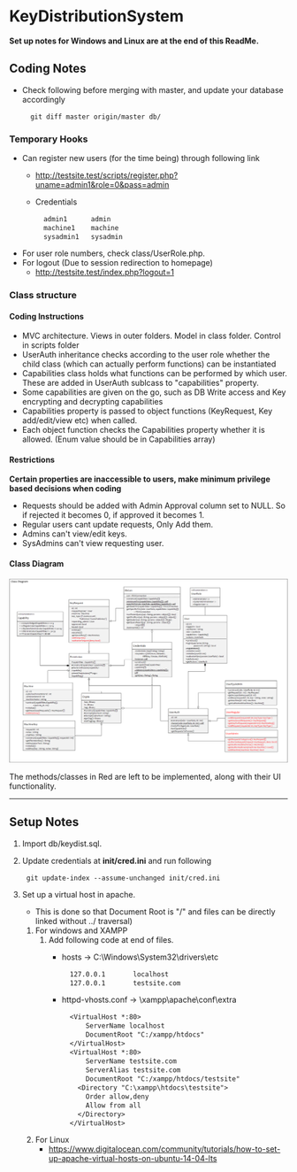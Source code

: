 # KeyDistributionSystem

**Set up notes for Windows and Linux are at the end of this ReadMe.**

## Coding Notes

* Check following before merging with master, and update your database accordingly

        git diff master origin/master db/ 

### Temporary Hooks

* Can register new users (for the time being) through following link
    * http://testsite.test/scripts/register.php?uname=admin1&role=0&pass=admin
    * Credentials

            admin1      admin
            machine1    machine
            sysadmin1   sysadmin

* For user role numbers, check class/UserRole.php.
* For logout (Due to session redirection to homepage)
    * http://testsite.test/index.php?logout=1

### Class structure

#### Coding Instructions
* MVC architecture. Views in outer folders. Model in class folder. Control in scripts folder
* UserAuth inheritance checks according to the user role whether the child class (which can actually perform functions) can be instantiated
* Capabilities class holds what functions can be performed by which user. These are added in UserAuth sublcass to "capabilities" property. 
* Some capabilities are given on the go, such as DB Write access and Key encrypting and decrypting capabilities
* Capabilities property is passed to object functions (KeyRequest, Key add/edit/view etc) when called.
* Each object function checks the Capabilities property whether it is allowed. (Enum value should be in Capabilities array)


#### Restrictions
**Certain properties are inaccessible to users, make minimum privilege based decisions when coding**

* Requests should be added with Admin Approval column set to NULL. So if rejected it becomes 0, if approved it becomes 1. 
* Regular users cant update requests, Only Add them.
* Admins can't view/edit keys.
* SysAdmins can't view requesting user.  

#### Class Diagram

![ClassDiagram](https://raw.githubusercontent.com/jkehelwala/KeyDistributionSystem/master/db/ClassDiagram.png)

The methods/classes in Red are left to be implemented, along with their UI functionality.

<hr>

## Setup Notes

1. Import db/keydist.sql.
1. Update credentials at **init/cred.ini** and run following

        git update-index --assume-unchanged init/cred.ini

2. Set up a virtual host in apache. 
    - This is done so that Document Root is "/" and files can be directly linked without ../ traversal)
    
    1. For windows and XAMPP
        1. Add following code at end of files.
            * hosts -> C:\Windows\System32\drivers\etc
        
                    127.0.0.1       localhost
                    127.0.0.1       testsite.com

            * httpd-vhosts.conf -> <Location>\xampp\apache\conf\extra
            
                    <VirtualHost *:80>
                        ServerName localhost
                        DocumentRoot "C:/xampp/htdocs"
                    </VirtualHost>
                    <VirtualHost *:80>
                        ServerName testsite.com
                        ServerAlias testsite.com
                        DocumentRoot "C:/xampp/htdocs/testsite"
                      <Directory "C:\xampp\htdocs\testsite">
                        Order allow,deny
                        Allow from all
                      </Directory>
                    </VirtualHost>
	
	1. For Linux
	    * https://www.digitalocean.com/community/tutorials/how-to-set-up-apache-virtual-hosts-on-ubuntu-14-04-lts


